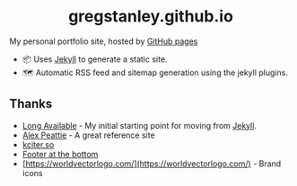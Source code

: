 <h1 align="center">
  gregstanley.github.io
</h1>

My personal portfolio site, hosted by [GitHub pages](https://gregstanley.github.io)

- 📦 Uses [Jekyll](https://jekyllrb.com) to generate a static site.
- 🗺 Automatic RSS feed and sitemap generation using the jekyll plugins.

## Thanks

- [Long Available](https://github.com/longavailable/empty-jekyll-site) - My initial starting point for moving from [Jekyll](https://jekyllrb.com).
- [Alex Peattie](https://github.com/alexpeattie/alexpeattie.com/) - A great reference site
- [kciter.so](https://kciter.so/)
- [Footer at the bottom](https://dev.to/nehalahmadkhan/how-to-make-footer-stick-to-bottom-of-web-page-3i14)
- [https://worldvectorlogo.com/](https://worldvectorlogo.com/) - Brand icons
